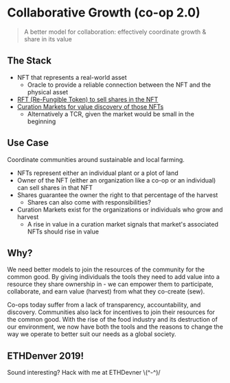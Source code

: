 # Collaborative Growth (co-op 2.0)
>A better model for collaboration: effectively coordinate growth &amp; share in its value
## The Stack
- NFT that represents a real-world asset
    - Oracle to provide a reliable connection between the NFT and the physical asset
- [RFT (Re-Fungible Token) to sell shares in the NFT](https://medium.com/@billyrennekamp/re-fungible-token-rft-297003592769)
- [Curation Markets for value discovery of those NFTs](https://medium.com/@simondlr/tokens-2-0-curved-token-bonding-in-curation-markets-1764a2e0bee5)
    - Alternatively a TCR, given the market would be small in the beginning
## Use Case
Coordinate communities around sustainable and local farming.
  - NFTs represent either an individual plant or a plot of land
  - Owner of the NFT (either an organization like a co-op or an individual) can sell shares in that NFT
  - Shares guarantee the owner the right to that percentage of the harvest
    - Shares can also come with responsibilities?
  - Curation Markets exist for the organizations or individuals who grow and harvest
    - A rise in value in a curation market signals that market's associated NFTs should rise in value
## Why?
We need better models to join the resources of the community for the common good. By giving individuals the tools they need to add value into a resource they share ownership in - we can empower them to participate, collaborate, and earn value (harvest) from what they co-create (sew). 

Co-ops today suffer from a lack of transparency, accountability, and discovery. Communities also lack for incentives to join their resources for the common good. With the rise of the food industry and its destruction of our environment, we now have both the tools and the reasons to change the way we operate to better suit our needs as a global society.
## ETHDenver 2019!
Sound interesting? Hack with me at ETHDevner \\(^-^)/
